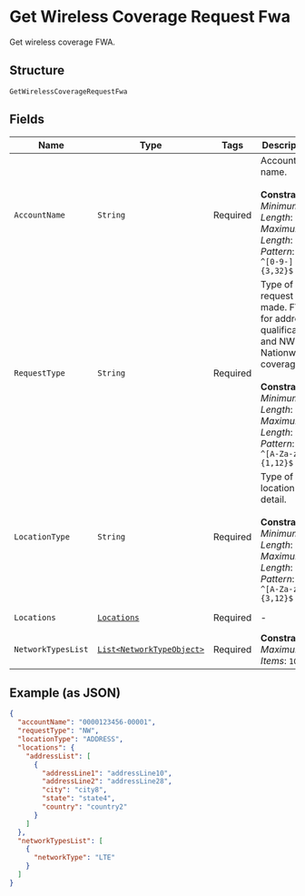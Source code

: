 
# Get Wireless Coverage Request Fwa

Get wireless coverage FWA.

## Structure

`GetWirelessCoverageRequestFwa`

## Fields

| Name | Type | Tags | Description | Getter | Setter |
|  --- | --- | --- | --- | --- | --- |
| `AccountName` | `String` | Required | Account name.<br><br>**Constraints**: *Minimum Length*: `3`, *Maximum Length*: `32`, *Pattern*: `^[0-9-]{3,32}$` | String getAccountName() | setAccountName(String accountName) |
| `RequestType` | `String` | Required | Type of request made. FWA for address qualification and NW for Nationwide coverage.<br><br>**Constraints**: *Minimum Length*: `1`, *Maximum Length*: `12`, *Pattern*: `^[A-Za-z]{1,12}$` | String getRequestType() | setRequestType(String requestType) |
| `LocationType` | `String` | Required | Type of location detail.<br><br>**Constraints**: *Minimum Length*: `3`, *Maximum Length*: `12`, *Pattern*: `^[A-Za-z]{3,12}$` | String getLocationType() | setLocationType(String locationType) |
| `Locations` | [`Locations`](../../doc/models/locations.md) | Required | - | Locations getLocations() | setLocations(Locations locations) |
| `NetworkTypesList` | [`List<NetworkTypeObject>`](../../doc/models/network-type-object.md) | Required | **Constraints**: *Maximum Items*: `100` | List<NetworkTypeObject> getNetworkTypesList() | setNetworkTypesList(List<NetworkTypeObject> networkTypesList) |

## Example (as JSON)

```json
{
  "accountName": "0000123456-00001",
  "requestType": "NW",
  "locationType": "ADDRESS",
  "locations": {
    "addressList": [
      {
        "addressLine1": "addressLine10",
        "addressLine2": "addressLine28",
        "city": "city8",
        "state": "state4",
        "country": "country2"
      }
    ]
  },
  "networkTypesList": [
    {
      "networkType": "LTE"
    }
  ]
}
```

